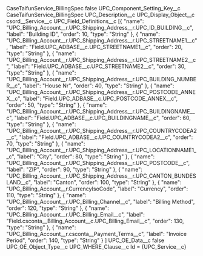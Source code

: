 <?xml version="1.0" encoding="UTF-8"?>
<CustomMetadata xmlns="http://soap.sforce.com/2006/04/metadata" xmlns:xsi="http://www.w3.org/2001/XMLSchema-instance" xmlns:xsd="http://www.w3.org/2001/XMLSchema">
    <label>CaseTaifunService_BillingSpec</label>
    <protected>false</protected>
    <values>
        <field>UPC_Component_Setting_Key__c</field>
        <value xsi:type="xsd:string">CaseTaifunService_BillingSpec</value>
    </values>
    <values>
        <field>UPC_Description__c</field>
        <value xsi:nil="true"/>
    </values>
    <values>
        <field>UPC_Display_Object__c</field>
        <value xsi:type="xsd:string">csord__Service__c</value>
    </values>
    <values>
        <field>UPC_Field_Definitions__c</field>
        <value xsi:type="xsd:string">[{
		&quot;name&quot;: &quot;UPC_Billing_Account__r.UPC_Shipping_Address__r.UPC_ID_BUILDING__c&quot;,
		&quot;label&quot;: &quot;Building ID&quot;,
		&quot;order&quot;: 10,
		&quot;type&quot;: &quot;String&quot;
	}, {
		&quot;name&quot;: &quot;UPC_Billing_Account__r.UPC_Shipping_Address__r.UPC_STREETNAME1__c&quot;,
		&quot;label&quot;: &quot;Field.UPC_ADBASE__c.UPC_STREETNAME1__c&quot;,
		&quot;order&quot;: 20,
		&quot;type&quot;: &quot;String&quot;
	}, {
		&quot;name&quot;: &quot;UPC_Billing_Account__r.UPC_Shipping_Address__r.UPC_STREETNAME2__c&quot;,
		&quot;label&quot;: &quot;Field.UPC_ADBASE__c.UPC_STREETNAME2__c&quot;,
		&quot;order&quot;: 30,
		&quot;type&quot;: &quot;String&quot;
	}, {
		&quot;name&quot;: &quot;UPC_Billing_Account__r.UPC_Shipping_Address__r.UPC_BUILDING_NUMBER__c&quot;,
		&quot;label&quot;: &quot;House Nr&quot;,
		&quot;order&quot;: 40,
		&quot;type&quot;: &quot;String&quot;
	}, {
		&quot;name&quot;: &quot;UPC_Billing_Account__r.UPC_Shipping_Address__r.UPC_POSTCODE_ANNEX__c&quot;,
		&quot;label&quot;: &quot;Field.UPC_ADBASE__c.UPC_POSTCODE_ANNEX__c&quot;,
		&quot;order&quot;: 50,
		&quot;type&quot;: &quot;String&quot;
	}, {
		&quot;name&quot;: &quot;UPC_Billing_Account__r.UPC_Shipping_Address__r.UPC_BUILDINGNAME__c&quot;,
		&quot;label&quot;: &quot;Field.UPC_ADBASE__c.UPC_BUILDINGNAME__c&quot;,
		&quot;order&quot;: 60,
		&quot;type&quot;: &quot;String&quot;
	}, {
		&quot;name&quot;: &quot;UPC_Billing_Account__r.UPC_Shipping_Address__r.UPC_COUNTRYCODEA2__c&quot;,
		&quot;label&quot;: &quot;Field.UPC_ADBASE__c.UPC_COUNTRYCODEA2__c&quot;,
		&quot;order&quot;: 70,
		&quot;type&quot;: &quot;String&quot;
	}, {
		&quot;name&quot;: &quot;UPC_Billing_Account__r.UPC_Shipping_Address__r.UPC_LOCATIONNAME1__c&quot;,
		&quot;label&quot;: &quot;City&quot;,
		&quot;order&quot;: 80,
		&quot;type&quot;: &quot;String&quot;
	}, {
		&quot;name&quot;: &quot;UPC_Billing_Account__r.UPC_Shipping_Address__r.UPC_POSTCODE__c&quot;,
		&quot;label&quot;: &quot;ZIP&quot;,
		&quot;order&quot;: 90,
		&quot;type&quot;: &quot;String&quot;
	}, {
		&quot;name&quot;: &quot;UPC_Billing_Account__r.UPC_Shipping_Address__r.UPC_CANTON_BUNDESLAND__c&quot;,
		&quot;label&quot;: &quot;Canton&quot;,
		&quot;order&quot;: 100,
		&quot;type&quot;: &quot;String&quot;
	}, {
		&quot;name&quot;: &quot;UPC_Billing_Account__r.CurrencyIsoCode&quot;,
		&quot;label&quot;: &quot;Currency&quot;,
		&quot;order&quot;: 110,
		&quot;type&quot;: &quot;String&quot;
	}, {
		&quot;name&quot;: &quot;UPC_Billing_Account__r.UPC_Billing_Channel__c&quot;,
		&quot;label&quot;: &quot;Billing Method&quot;,
		&quot;order&quot;: 120,
		&quot;type&quot;: &quot;String&quot;
	}, {
		&quot;name&quot;: &quot;UPC_Billing_Account__r.UPC_Billing_Email__c&quot;,
		&quot;label&quot;: &quot;Field.csconta__Billing_Account__c.UPC_Billing_Email__c&quot;,
		&quot;order&quot;: 130,
		&quot;type&quot;: &quot;String&quot;
	}, {
		&quot;name&quot;: &quot;UPC_Billing_Account__r.csconta__Payment_Terms__c&quot;,
		&quot;label&quot;: &quot;Invoice Period&quot;,
		&quot;order&quot;: 140,
		&quot;type&quot;: &quot;String&quot;
	}
]</value>
    </values>
    <values>
        <field>UPC_OE_Data__c</field>
        <value xsi:type="xsd:boolean">false</value>
    </values>
    <values>
        <field>UPC_OE_Object_Type__c</field>
        <value xsi:nil="true"/>
    </values>
    <values>
        <field>UPC_WHERE_Clause__c</field>
        <value xsi:type="xsd:string">Id = {UPC_Service__c}</value>
    </values>
</CustomMetadata>
